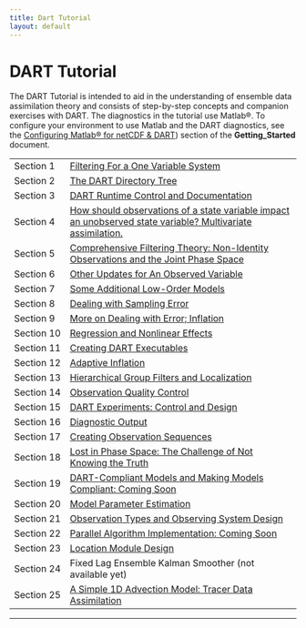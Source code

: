 ```yaml
---
title: Dart Tutorial
layout: default
---
```


# DART Tutorial

The DART Tutorial is intended to aid in the understanding of ensemble
data assimilation theory and consists of step-by-step concepts and
companion exercises with DART. The diagnostics in the tutorial use
Matlab®. To configure your environment to use Matlab and the
DART diagnostics, see the 
[Configuring Matlab® for netCDF & DART](Getting_Starting.md#matlab))
section of the **Getting_Started** document.


|            |              |
| ---------- | ------------ |
| Section 1  | [Filtering For a One Variable System](../tutorial/section_01.pdf ) |
| Section 2  | [The DART Directory Tree](../tutorial/section_02.pdf) |
| Section 3  | [DART Runtime Control and Documentation](../tutorial/section_03.pdf) |
| Section 4  | [How should observations of a state variable impact an unobserved state variable? Multivariate assimilation.](../tutorial/section_04.pdf) |
| Section 5  | [Comprehensive Filtering Theory: Non-Identity Observations and the Joint Phase Space](../tutorial/section_05.pdf) |
| Section 6  | [Other Updates for An Observed Variable](../tutorial/section_06.pdf) |
| Section 7  | [Some Additional Low-Order Models](../tutorial/section_07.pdf) |
| Section 8  | [Dealing with Sampling Error](../tutorial/section_08.pdf) |
| Section 9  | [More on Dealing with Error; Inflation](../tutorial/section_09.pdf) |
| Section 10 | [Regression and Nonlinear Effects](../tutorial/section_10.pdf) |
| Section 11 | [Creating DART Executables](../tutorial/section_11.pdf) |
| Section 12 | [Adaptive Inflation](../tutorial/section_12.pdf) |
| Section 13 | [Hierarchical Group Filters and Localization](../tutorial/section_13.pdf) |
| Section 14 | [Observation Quality Control](../tutorial/section_14.pdf) |
| Section 15 | [DART Experiments: Control and Design](../tutorial/section_15.pdf) |
| Section 16 | [Diagnostic Output](../tutorial/section_16.pdf) |
| Section 17 | [Creating Observation Sequences](../tutorial/section_17.pdf) |
| Section 18 | [Lost in Phase Space: The Challenge of Not Knowing the Truth](../tutorial/section_18.pdf) |
| Section 19 | [DART-Compliant Models and Making Models Compliant: Coming Soon](../tutorial/section_19.pdf) |
| Section 20 | [Model Parameter Estimation](../tutorial/section_20.pdf) |
| Section 21 | [Observation Types and Observing System Design](../tutorial/section_21.pdf) |
| Section 22 | [Parallel Algorithm Implementation: Coming Soon](../tutorial/section_22.pdf) |
| Section 23 | [Location Module Design](../tutorial/section_23.pdf) |
| Section 24 | Fixed Lag Ensemble Kalman Smoother (not available yet) |
| Section 25 | [A Simple 1D Advection Model: Tracer Data Assimilation](../tutorial/section_25.pdf) |

-----
